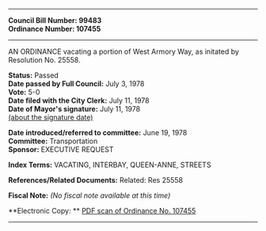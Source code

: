 * * * * *  
  
**Council Bill Number: [](#h0)[](#h2)99483**   
**Ordinance Number: 107455**  
  
* * * * *  
  
AN ORDINANCE vacating a portion of West Armory Way, as initated by Resolution No. 25558.  
  
**Status:** Passed   
**Date passed by Full Council:** July 3, 1978   
**Vote:** 5-0   
**Date filed with the City Clerk:** July 11, 1978   
**Date of Mayor's signature:** July 11, 1978   
[(about the signature date)](/~public/approvaldate.htm)   
  
  
**Date introduced/referred to committee:** June 19, 1978   
**Committee:** Transportation   
**Sponsor:** EXECUTIVE REQUEST   
  
**Index Terms:** VACATING, INTERBAY, QUEEN-ANNE, STREETS  
  
**References/Related Documents:** Related: Res 25558  
  
**Fiscal Note:** *(No fiscal note available at this time)*  
  
**Electronic Copy: ** [PDF scan of Ordinance No. 107455](/~archives/Ordinances/Ord_107455.pdf)  
  
* * * * *  
